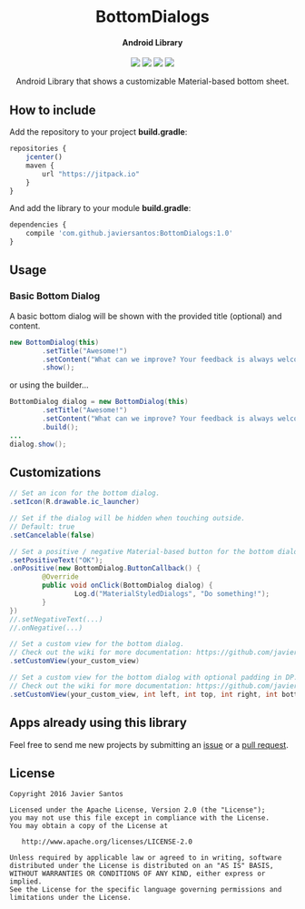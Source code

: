 <h1 align="center">BottomDialogs</h1>
<h4 align="center">Android Library</h4>

<p align="center">
  <a target="_blank" href="https://android-arsenal.com/api?level=11"><img src="https://img.shields.io/badge/API-11%2B-orange.svg"></a>
  <a target="_blank" href="https://travis-ci.org/javiersantos/BottomDialogs"><img src="https://travis-ci.org/javiersantos/BottomDialogs.svg?branch=master"></a>
  <a target="_blank" href="https://www.paypal.me/javiersantos" title="Donate using PayPal"><img src="https://img.shields.io/badge/paypal-donate-yellow.svg" /></a>
  <a target="_blank" href="http://patreon.com/javiersantos" title="Donate using Patreon"><img src="https://img.shields.io/badge/patreon-donate-yellow.svg" /></a>
</p>

<p align="center">Android Library that shows a customizable Material-based bottom sheet.</p>

## How to include
Add the repository to your project **build.gradle**:

```Javascript
repositories {
    jcenter()
    maven {
        url "https://jitpack.io"
    }
}
```

And add the library to your module **build.gradle**:

```Javascript
dependencies {
    compile 'com.github.javiersantos:BottomDialogs:1.0'
}
```

## Usage
### Basic Bottom Dialog
A basic bottom dialog will be shown with the provided title (optional) and content.

```Java
new BottomDialog(this)
        .setTitle("Awesome!")
        .setContent("What can we improve? Your feedback is always welcome.")
        .show();
```
or using the builder...

```Java
BottomDialog dialog = new BottomDialog(this)
        .setTitle("Awesome!")
        .setContent("What can we improve? Your feedback is always welcome.")
        .build();
...
dialog.show();
```


## Customizations

```Java
// Set an icon for the bottom dialog.
.setIcon(R.drawable.ic_launcher)
```
```Java
// Set if the dialog will be hidden when touching outside.
// Default: true
.setCancelable(false)
```
```Java
// Set a positive / negative Material-based button for the bottom dialog.
.setPositiveText("OK");
.onPositive(new BottomDialog.ButtonCallback() {
        @Override
        public void onClick(BottomDialog dialog) {
                Log.d("MaterialStyledDialogs", "Do something!");
        }
})
//.setNegativeText(...)
//.onNegative(...)
```
```Java
// Set a custom view for the bottom dialog.
// Check out the wiki for more documentation: https://github.com/javiersantos/BottomDialogs/wiki/Adding-a-custom-view
.setCustomView(your_custom_view)

// Set a custom view for the bottom dialog with optional padding in DP.
// Check out the wiki for more documentation: https://github.com/javiersantos/BottomDialogs/wiki/Adding-a-custom-view
.setCustomView(your_custom_view, int left, int top, int right, int bottom)
```

## Apps already using this library
Feel free to send me new projects by submitting an [issue](https://github.com/javiersantos/BottomDialogs/issues) or a [pull request](https://github.com/javiersantos/BottomDialogs/pulls).

## License
	Copyright 2016 Javier Santos

	Licensed under the Apache License, Version 2.0 (the "License");
	you may not use this file except in compliance with the License.
	You may obtain a copy of the License at

	   http://www.apache.org/licenses/LICENSE-2.0

	Unless required by applicable law or agreed to in writing, software
	distributed under the License is distributed on an "AS IS" BASIS,
	WITHOUT WARRANTIES OR CONDITIONS OF ANY KIND, either express or implied.
	See the License for the specific language governing permissions and
	limitations under the License.

